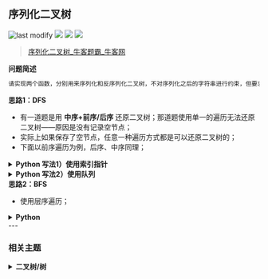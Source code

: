 ## 序列化二叉树
<!--START_SECTION:badge-->
![last modify](https://img.shields.io/static/v1?label=last%20modify&message=2025-07-08%2016%3A53%3A13&label_color=gray&color=thistle&style=flat-square)
[![](https://img.shields.io/static/v1?label=&message=%E5%9B%B0%E9%9A%BE&label_color=gray&color=yellow&style=flat-square)](../../../README.md#困难)
[![](https://img.shields.io/static/v1?label=&message=%E7%89%9B%E5%AE%A2&label_color=gray&color=green&style=flat-square)](../../../README.md#牛客)
[![](https://img.shields.io/static/v1?label=&message=%E4%BA%8C%E5%8F%89%E6%A0%91/%E6%A0%91&label_color=gray&color=blue&style=flat-square)](../../../README.md#二叉树树)
<!--END_SECTION:badge-->
<!--info
tags: [二叉树]
source: 牛客
level: 困难
number: '0123'
name: 序列化二叉树
companies: []
-->

> [序列化二叉树_牛客题霸_牛客网](https://www.nowcoder.com/practice/cf7e25aa97c04cc1a68c8f040e71fb84)

<summary><b>问题简述</b></summary>

```txt
请实现两个函数，分别用来序列化和反序列化二叉树，不对序列化之后的字符串进行约束，但要求能够根据序列化之后的字符串重新构造出一棵与原二叉树相同的树。
```

<!-- 
<details><summary><b>详细描述</b></summary>

```txt
```

</details>
-->

<!-- <div align="center"><img src="../../../_assets/xxx.png" height="300" /></div> -->

<summary><b>思路1：DFS</b></summary>

- 有一道题是用 **中序+前序/后序** 还原二叉树；那道题使用单一的遍历无法还原二叉树——原因是没有记录空节点；
- 实际上如果保存了空节点，任意一种遍历方式都是可以还原二叉树的；
- 下面以前序遍历为例，后序、中序同理；

<details><summary><b>Python 写法1）使用索引指针</b></summary>

```python
class Solution:
    def Serialize(self, root):
        
        def dfs(x, tmp):
            if not x: 
                tmp.append('#')
                return 
            
            tmp.append(str(x.val))
            dfs(x.left, tmp)
            dfs(x.right, tmp)
        
        ret = []
        dfs(root, ret)
        return ','.join(ret)
        
    def Deserialize(self, s):
        nodes = s.split(',')
        N = len(nodes)
        self.i = 0  # 全局索引指针
        
        def dfs(nodes):
            if self.i >= N or nodes[self.i] == '#':
                self.i += 1
                return None
            
            node = TreeNode(int(nodes[self.i]))
            self.i += 1
            node.left = dfs(nodes)
            node.right = dfs(nodes)
            return node
        
        return dfs(nodes)
```

</details>


<details><summary><b>Python 写法2）使用队列</b></summary>

```python
class Solution:
    def Serialize(self, root):
        
        def dfs(x, tmp):
            if not x: 
                tmp.append('#')
                return 
            
            tmp.append(str(x.val))
            dfs(x.left, tmp)
            dfs(x.right, tmp)
        
        ret = []
        dfs(root, ret)
        return ','.join(ret)
        
    def Deserialize(self, s):
        from collections import deque
        nodes = deque(s.split(','))  # 这里使用队列来弹出头部节点
        
        def dfs(nodes):
            if not nodes or nodes[0] == '#':
                nodes.popleft()
                return None
            
            node = TreeNode(int(nodes.popleft()))
            node.left = dfs(nodes)
            node.right = dfs(nodes)
            return node
        
        return dfs(nodes)
```

</details>


<summary><b>思路2：BFS</b></summary>

- 使用层序遍历；

<details><summary><b>Python</b></summary>

```python
class Solution:
    def Serialize(self, root):
        if not root: return ''
        
        from collections import deque
        q = deque([root])
        ret = []
        while q:
            p = q.popleft()
            if p:
                ret.append(str(p.val))
                q.append(p.left)
                q.append(p.right)
            else:
                ret.append('#')  # 添加空节点

        return ','.join(ret)
        
    def Deserialize(self, s):
        if not s: return None
        
        from collections import deque
        data = s.split(',')
        i = 0  # 索引指针
        root = TreeNode(int(data[i]))
        i += 1
        q = deque([root])
        
        while q:
            node = q.popleft()
            
            if data[i] != '#':
                node.left = TreeNode(int(data[i]))
                q.append(node.left)
            i += 1
            
            if data[i] != '#':
                node.right = TreeNode(int(data[i]))
                q.append(node.right)
            i += 1
            
        return root
```

</details>
<!--START_SECTION:relate-->
---

### 相关主题

<details><summary><b>二叉树/树</b></summary>

> [[中等, LeetCode] 二叉树的完全性检验 🔥](../03/LeetCode_0958_中等_二叉树的完全性检验.md)  
> [[中等, LeetCode] 从叶结点开始的最小字符串](../07/LeetCode_0988_中等_从叶结点开始的最小字符串.md)  
> [[中等, LeetCode] 求根节点到叶节点数字之和](../07/LeetCode_0129_中等_求根节点到叶节点数字之和.md)  
> [[中等, LeetCode] 路径总和II](../06/LeetCode_0113_中等_路径总和II.md)  
> [[中等, LeetCode] 路径总和III](../06/LeetCode_0437_中等_路径总和III.md)  
> [[中等, LeetCode] 验证二叉搜索树](../03/LeetCode_0098_中等_验证二叉搜索树.md)  
> [[中等, 剑指Offer] 二叉搜索树与双向链表 🔥](../../2021/12/剑指Offer_3600_中等_二叉搜索树与双向链表.md)  
> [[中等, 剑指Offer] 二叉搜索树的后序遍历序列](../../2021/12/剑指Offer_3300_中等_二叉搜索树的后序遍历序列.md)  
> [[中等, 剑指Offer] 二叉树中和为某一值的路径](../../2021/12/剑指Offer_3400_中等_二叉树中和为某一值的路径.md)  
> [[中等, 剑指Offer] 树的子结构](../../2021/11/剑指Offer_2600_中等_树的子结构.md)  
> [[中等, 剑指Offer] 重建二叉树 🔥](../../2021/11/剑指Offer_0700_中等_重建二叉树.md)  
> [[中等, 牛客] 二叉搜索树与双向链表](../03/牛客_0064_中等_二叉搜索树与双向链表.md)  
> [[中等, 牛客] 二叉搜索树的第k个节点](../03/牛客_0081_中等_二叉搜索树的第k个节点.md)  
> [[中等, 牛客] 二叉树中和为某一值的路径(二)](../01/牛客_0008_中等_二叉树中和为某一值的路径(二).md)  
> [[中等, 牛客] 二叉树根节点到叶子节点的所有路径和](../01/牛客_0005_中等_二叉树根节点到叶子节点的所有路径和.md)  
> [[中等, 牛客] 在二叉树中找到两个节点的最近公共祖先](../04/牛客_0102_中等_在二叉树中找到两个节点的最近公共祖先.md)  
> [[中等, 牛客] 完全二叉树结点数](../04/牛客_0084_中等_完全二叉树结点数.md)  
> [[中等, 牛客] 找到搜索二叉树中两个错误的节点](../03/牛客_0058_中等_找到搜索二叉树中两个错误的节点.md)  
> [[中等, 牛客] 把二叉树打印成多行 🔥](../03/牛客_0080_中等_把二叉树打印成多行.md)  
> [[中等, 牛客] 按之字形顺序打印二叉树](../01/牛客_0014_中等_按之字形顺序打印二叉树.md)  
> [[中等, 牛客] 求二叉树的层序遍历](../01/牛客_0015_中等_求二叉树的层序遍历.md)  
> [[中等, 牛客] 重建二叉树](../01/牛客_0012_中等_重建二叉树.md)  
  > 
> [[困难, 剑指Offer] 序列化二叉树](../../2021/12/剑指Offer_3700_困难_序列化二叉树.md)  
> [[困难, 牛客] 二叉树中的最大路径和](../01/牛客_0006_困难_二叉树中的最大路径和.md)  
  > 
> [[简单, LeetCode] 二叉树的所有路径](../07/LeetCode_0257_简单_二叉树的所有路径.md)  
> [[简单, LeetCode] 二叉树的最大深度 🔥](../07/LeetCode_0104_简单_二叉树的最大深度.md)  
> [[简单, LeetCode] 二叉树的最小深度](../07/LeetCode_0111_简单_二叉树的最小深度.md)  
> [[简单, LeetCode] 平衡二叉树 🔥](../09/LeetCode_0110_简单_平衡二叉树.md)  
> [[简单, LeetCode] 路径总和](../06/LeetCode_0112_简单_路径总和.md)  
> [[简单, 剑指Offer] 二叉搜索树的最近公共祖先 🔥](../01/剑指Offer_6801_简单_二叉搜索树的最近公共祖先.md)  
> [[简单, 剑指Offer] 二叉搜索树的第k大节点](../01/剑指Offer_5400_简单_二叉搜索树的第k大节点.md)  
> [[简单, 剑指Offer] 二叉树的最近公共祖先](../01/剑指Offer_6802_简单_二叉树的最近公共祖先.md)  
> [[简单, 剑指Offer] 二叉树的镜像](../../2021/11/剑指Offer_2700_简单_二叉树的镜像.md)  
> [[简单, 剑指Offer] 判断是否为平衡二叉树](../01/剑指Offer_5502_简单_判断是否为平衡二叉树.md)  
> [[简单, 剑指Offer] 对称的二叉树](../../2021/11/剑指Offer_2800_简单_对称的二叉树.md)  
> [[简单, 剑指Offer] 层序遍历二叉树](../../2021/11/剑指Offer_3201_简单_层序遍历二叉树.md)  
> [[简单, 剑指Offer] 层序遍历二叉树](../../2021/11/剑指Offer_3202_简单_层序遍历二叉树.md)  
> [[简单, 剑指Offer] 层序遍历二叉树（之字形遍历）](../../2021/11/剑指Offer_3203_简单_层序遍历二叉树（之字形遍历）.md)  
> [[简单, 剑指Offer] 求二叉树的深度](../01/剑指Offer_5501_简单_求二叉树的深度.md)  
> [[简单, 牛客] 二叉树中和为某一值的路径(一)](../01/牛客_0009_简单_二叉树中和为某一值的路径(一).md)  
> [[简单, 牛客] 二叉树的最大深度](../01/牛客_0013_简单_二叉树的最大深度.md)  
> [[简单, 牛客] 二叉树的镜像](../03/牛客_0072_简单_二叉树的镜像.md)  
> [[简单, 牛客] 判断t1树中是否有与t2树完全相同的子树](../04/牛客_0098_简单_判断t1树中是否有与t2树完全相同的子树.md)  
> [[简单, 牛客] 判断是不是平衡二叉树](../03/牛客_0062_简单_判断是不是平衡二叉树.md)  
> [[简单, 牛客] 合并二叉树](牛客_0117_简单_合并二叉树.md)  
> [[简单, 牛客] 对称的二叉树](../01/牛客_0016_简单_对称的二叉树.md)  
> [[简单, 牛客] 将升序数组转化为平衡二叉搜索树](../01/牛客_0011_简单_将升序数组转化为平衡二叉搜索树.md)  
  > 

</details>
<!--END_SECTION:relate-->